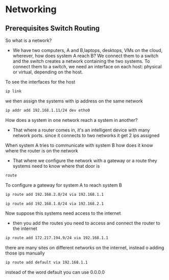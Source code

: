 # Networking

## Prerequisites Switch Routing

So what is a network?

- We have two computers, A and B,laptops, desktops, VMs on the cloud, wherever, how does system A reach B? We connect them to a switch and the switch creates a network containing the two systems. To connect them to a switch, we need an interface on each host: physical or virtual, depending on the host.

To see the interfaces for the host

```bash
ip link
```

we then assign the systems with ip address on the same network

```bash
ip addr add 192.168.1.11/24 dev etho0
```

How does a system in one network reach a system in another?

- That where a router comes in, it's an intelligent device with many network ports. since it connects to two networks it get 2 ips assigned

When system A tries to communicate with system B how does it know where the router is on the network

- That where we configure the network with a gateway or a route they systems need to know where that door is

```bash
route
```

To configure a gateway for system A to reach system B

```bash
ip route add 192.168.2.0/24 via 192.168.1.1
```

```bash
ip route add 192.168.1.0/24 via 192.168.2.1
```

Now suppose this systems need access to the internet

- then you add the routes you need to access and connect the router to the internet

```bash
ip route add 172.217.194.9/24 via 192.168.1.1
```

there are many sites on different networks on the internet, instead o adding those ips manually

```bash
ip route add default via 192.168.1.1
```

instead of the word default you can use 0.0.0.0

